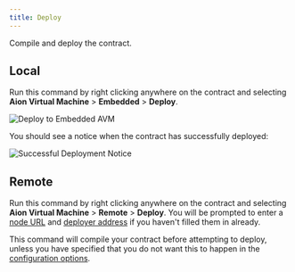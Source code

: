 ```yaml
---
title: Deploy
---
```


Compile and deploy the contract.

## Local

Run this command by right clicking anywhere on the contract and selecting **Aion Virtual Machine** > **Embedded** > **Deploy**.

![Deploy to Embedded AVM](images/deploy-to-embedded.gif)

You should see a notice when the contract has successfully deployed:

![Successful Deployment Notice](images/successful-deployment-notice.png)

## Remote

Run this command by right clicking anywhere on the contract and selecting **Aion Virtual Machine** > **Remote** > **Deploy**. You will be prompted to enter a [node URL](configure#remote-kernel) and [deployer address](configure#remote-kernel) if you haven't filled them in already.

This command will compile your contract before attempting to deploy, unless you have specified that you do not want this to happen in the [configuration options](configure#remote-kernel).

